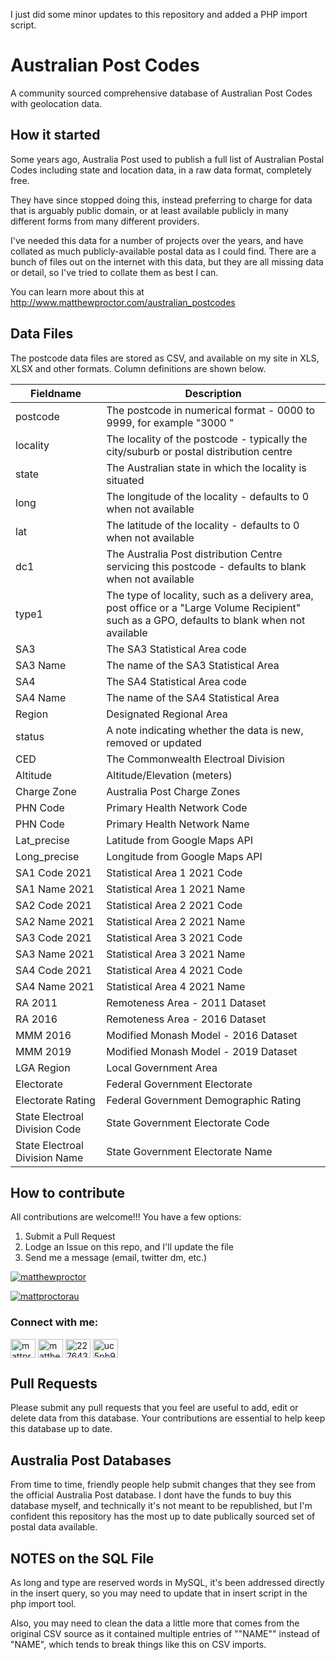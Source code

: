 I just did some minor updates to this repository and added a PHP import script.

# Australian Post Codes

A community sourced comprehensive database of Australian Post Codes with geolocation data.

## How it started

Some years ago, Australia Post used to publish a full list of Australian Postal Codes including state and location data, in a raw data format, completely free.

They have since stopped doing this, instead preferring to charge for data that is arguably public domain, or at least available publicly in many different forms from many different providers.

I've needed this data for a number of projects over the years, and have collated as much publicly-available postal data as I could find. There are a bunch of files out on the internet with this data, but they are all missing data or detail, so I've tried to collate them as best I can.

You can learn more about this at http://www.matthewproctor.com/australian_postcodes

## Data Files

The postcode data files are stored as CSV, and available on my site in XLS, XLSX and other formats. Column definitions are shown below.

| Fieldname         | Description                                                                                                                                  |
| ----------------- | -------------------------------------------------------------------------------------------------------------------------------------------- |
| postcode          | The postcode in numerical format - 0000 to 9999, for example "3000 "                                                                         |
| locality          | The locality of the postcode - typically the city/suburb or postal distribution centre                                                       |
| state             | The Australian state in which the locality is situated                                                                                       |
| long              | The longitude of the locality - defaults to 0 when not available                                                                             |
| lat               | The latitude of the locality - defaults to 0 when not available                                                                              |
| dc1               | The Australia Post distribution Centre servicing this postcode - defaults to blank when not available                                        |
| type1             | The type of locality, such as a delivery area, post office or a "Large Volume Recipient" such as a GPO, defaults to blank when not available |
| SA3               | The SA3 Statistical Area code                                                                                                                |
| SA3 Name          | The name of the SA3 Statistical Area                                                                                                         |
| SA4               | The SA4 Statistical Area code                                                                                                                |
| SA4 Name          | The name of the SA4 Statistical Area                                                                                                         |
| Region            | Designated Regional Area                                                                                                                     |
| status            | A note indicating whether the data is new, removed or updated                                                                                |
| CED               | The Commonwealth Electroal Division                                                                                                          |
| Altitude          | Altitude/Elevation (meters)                                                                                                                  |
| Charge Zone       | Australia Post Charge Zones                                                                                                                  |
| PHN Code          | Primary Health Network Code                                                                                                                  |
| PHN Code          | Primary Health Network Name                                                                                                                  |
| Lat_precise       | Latitude from Google Maps API                                                                                                                |
| Long_precise      | Longitude from Google Maps API                                                                                                               |
| SA1 Code 2021     | Statistical Area 1 2021 Code                                                                                                                 |
| SA1 Name 2021     | Statistical Area 1 2021 Name                                                                                                                 |
| SA2 Code 2021     | Statistical Area 2 2021 Code                                                                                                                 |
| SA2 Name 2021     | Statistical Area 2 2021 Name                                                                                                                 |
| SA3 Code 2021     | Statistical Area 3 2021 Code                                                                                                                 |
| SA3 Name 2021     | Statistical Area 3 2021 Name                                                                                                                 |
| SA4 Code 2021     | Statistical Area 4 2021 Code                                                                                                                 |
| SA4 Name 2021     | Statistical Area 4 2021 Name                                                                                                                 |
| RA 2011           | Remoteness Area - 2011 Dataset                                                                                                               |
| RA 2016           | Remoteness Area - 2016 Dataset                                                                                                               |
| MMM 2016          | Modified Monash Model - 2016 Dataset                                                                                                         |
| MMM 2019          | Modified Monash Model - 2019 Dataset                                                                                                         |
| LGA Region        | Local Government Area                                                                                                                        |
| Electorate        | Federal Government Electorate                                                                                                                |
| Electorate Rating | Federal Government Demographic Rating                                                                                                        |
| State Electroal Division Code     | State Government Electorate Code                                                                                             |
| State Electroal Division Name        | State Government Electorate Name                                                                                          |

## How to contribute

All contributions are welcome!!! You have a few options:

1. Submit a Pull Request
2. Lodge an Issue on this repo, and I'll update the file
3. Send me a message (email, twitter dm, etc.)


<p align="left"> <a href="https://github.com/ryo-ma/github-profile-trophy"><img src="https://github-profile-trophy.vercel.app/?username=matthewproctor" alt="matthewproctor" /></a> </p>

<p align="left"> <a href="https://twitter.com/mattproctorau" target="blank"><img src="https://img.shields.io/twitter/follow/mattproctorau?logo=twitter&style=for-the-badge" alt="mattproctorau" /></a> </p>

<h3 align="left">Connect with me:</h3>
<p align="left">
<a href="https://twitter.com/mattproctorau" target="blank"><img align="center" src="https://raw.githubusercontent.com/rahuldkjain/github-profile-readme-generator/master/src/images/icons/Social/twitter.svg" alt="mattproctorau" height="30" width="40" /></a>
<a href="https://linkedin.com/in/matthewrproctor" target="blank"><img align="center" src="https://raw.githubusercontent.com/rahuldkjain/github-profile-readme-generator/master/src/images/icons/Social/linked-in-alt.svg" alt="matthewrproctor" height="30" width="40" /></a>
<a href="https://stackoverflow.com/users/2276431" target="blank"><img align="center" src="https://raw.githubusercontent.com/rahuldkjain/github-profile-readme-generator/master/src/images/icons/Social/stack-overflow.svg" alt="2276431" height="30" width="40" /></a>
<a href="https://www.youtube.com/c/uc5pb9o0oekskmmpi1r3gpda" target="blank"><img align="center" src="https://raw.githubusercontent.com/rahuldkjain/github-profile-readme-generator/master/src/images/icons/Social/youtube.svg" alt="uc5pb9o0oekskmmpi1r3gpda" height="30" width="40" /></a>
</p>


## Pull Requests

Please submit any pull requests that you feel are useful to add, edit or delete data from this database. Your contributions are essential to help keep this database up to date.

## Australia Post Databases

From time to time, friendly people help submit changes that they see from the official Australia Post database. I dont have the funds to buy this database myself, and technically it's not meant to be republished, but I'm confident this repository has the most up to date publically sourced set of postal data available.

## NOTES on the SQL File

As long and type are reserved words in MySQL, it's been addressed directly in the insert query, so you may need to update that in insert script in the php import tool.

Also, you may need to clean the data a little more that comes from the original CSV source as it contained multiple entries of ""NAME"" instead of "NAME", which tends to break things like this on CSV imports.
